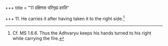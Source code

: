 +++
title = "11 दक्षिणतः परिगृह्य हरति"

+++
11. He carries it after having taken it to the right side.[^1]  

[^1]: Cf. MS 1.6.6. Thus the Adhvaryu keeps his hands turned to his right while carrying the fire.
